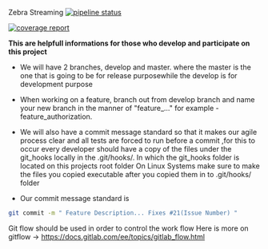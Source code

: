 Zebra Streaming 
[![pipeline status](https://gitlab.com/2ftimeplc/2fflutter/streaming_mobile/badges/master/pipeline.svg)](https://gitlab.com/2ftimeplc/2fflutter/streaming_mobile/-/commits/master)

[![coverage report](https://gitlab.com/2ftimeplc/2fflutter/streaming_mobile/badges/master/coverage.svg)](https://gitlab.com/2ftimeplc/2fflutter/streaming_mobile/-/commits/master)


**This are helpfull informations for those who develop and participate on this 
project**

- We will have 2 branches, develop and master. where the master is the one that is going to be for release purposewhile the develop is for development purpose 
- When working on a feature, branch out from develop branch and name your new branch in the manner of "feature_..." 
for example - feature_authorization.

- We will also have a commit message standard so that it makes our agile 
process clear and all tests are forced to run before a commit ,for this to occur every developer should 
have a copy of the files under the git_hooks locally in the .git/hooks/.
In which the git_hooks folder is located on this projects root folder
On Linux Systems make sure to make the files you copied executable after you copied them in to .git/hooks/ folder 

- Our commit message standard is 

```bash
git commit -m " Feature Description... Fixes #21(Issue Number) "
```

Git flow should be used in order to control the work flow
Here is more on gitflow ->
https://docs.gitlab.com/ee/topics/gitlab_flow.html

